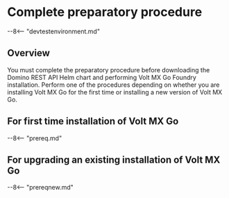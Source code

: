 # Complete preparatory procedure

--8<-- "devtestenvironment.md"

## Overview

You must complete the preparatory procedure before downloading the Domino REST API Helm chart and performing Volt MX Go Foundry installation. Perform one of the procedures depending on whether you are installing Volt MX Go for the first time or installing a new version of Volt MX Go.

## For first time installation of Volt MX Go

--8<-- "prereq.md"

## For upgrading an existing installation of Volt MX Go

--8<-- "prereqnew.md"



